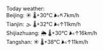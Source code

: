 Today weather:  
Beijing: ☀️   🌡️+30°C 🌬️↖7km/h  
Tianjin: 🌫  🌡️+32°C 🌬️↑11km/h  
Shijiazhuang: 🌦   🌡️+30°C 🌬️↑16km/h  
Tangshan: ☀️   🌡️+38°C 🌬️↑11km/h  
